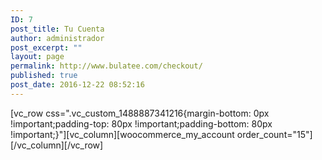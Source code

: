 ```yaml
---
ID: 7
post_title: Tu Cuenta
author: administrador
post_excerpt: ""
layout: page
permalink: http://www.bulatee.com/checkout/
published: true
post_date: 2016-12-22 08:52:16
---
```

[vc_row css=".vc_custom_1488887341216{margin-bottom: 0px !important;padding-top: 80px !important;padding-bottom: 80px !important;}"][vc_column][woocommerce_my_account order_count="15"][/vc_column][/vc_row]